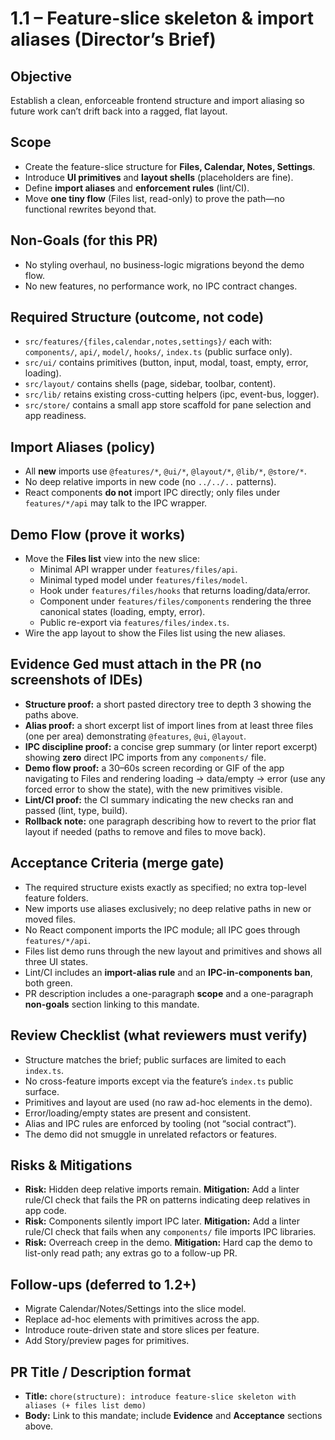 # 1.1 – Feature-slice skeleton & import aliases (Director’s Brief)

## Objective

Establish a clean, enforceable frontend structure and import aliasing so future work can’t drift back into a ragged, flat layout.

## Scope

- Create the feature-slice structure for **Files, Calendar, Notes, Settings**.
- Introduce **UI primitives** and **layout shells** (placeholders are fine).
- Define **import aliases** and **enforcement rules** (lint/CI).
- Move **one tiny flow** (Files list, read-only) to prove the path—no functional rewrites beyond that.

## Non-Goals (for this PR)

- No styling overhaul, no business-logic migrations beyond the demo flow.
- No new features, no performance work, no IPC contract changes.

## Required Structure (outcome, not code)

- `src/features/{files,calendar,notes,settings}/` each with: `components/`, `api/`, `model/`, `hooks/`, `index.ts` (public surface only).
- `src/ui/` contains primitives (button, input, modal, toast, empty, error, loading).
- `src/layout/` contains shells (page, sidebar, toolbar, content).
- `src/lib/` retains existing cross-cutting helpers (ipc, event-bus, logger).
- `src/store/` contains a small app store scaffold for pane selection and app readiness.

## Import Aliases (policy)

- All **new** imports use `@features/*`, `@ui/*`, `@layout/*`, `@lib/*`, `@store/*`.
- No deep relative imports in new code (no `../../..` patterns).
- React components **do not** import IPC directly; only files under `features/*/api` may talk to the IPC wrapper.

## Demo Flow (prove it works)

- Move the **Files list** view into the new slice:
  - Minimal API wrapper under `features/files/api`.
  - Minimal typed model under `features/files/model`.
  - Hook under `features/files/hooks` that returns loading/data/error.
  - Component under `features/files/components` rendering the three canonical states (loading, empty, error).
  - Public re-export via `features/files/index.ts`.
- Wire the app layout to show the Files list using the new aliases.

## Evidence Ged must attach in the PR (no screenshots of IDEs)

- **Structure proof:** a short pasted directory tree to depth 3 showing the paths above.
- **Alias proof:** a short excerpt list of import lines from at least three files (one per area) demonstrating `@features`, `@ui`, `@layout`.
- **IPC discipline proof:** a concise grep summary (or linter report excerpt) showing **zero** direct IPC imports from any `components/` file.
- **Demo flow proof:** a 30–60s screen recording or GIF of the app navigating to Files and rendering loading → data/empty → error (use any forced error to show the state), with the new primitives visible.
- **Lint/CI proof:** the CI summary indicating the new checks ran and passed (lint, type, build).
- **Rollback note:** one paragraph describing how to revert to the prior flat layout if needed (paths to remove and files to move back).

## Acceptance Criteria (merge gate)

- The required structure exists exactly as specified; no extra top-level feature folders.
- New imports use aliases exclusively; no deep relative paths in new or moved files.
- No React component imports the IPC module; all IPC goes through `features/*/api`.
- Files list demo runs through the new layout and primitives and shows all three UI states.
- Lint/CI includes an **import-alias rule** and an **IPC-in-components ban**, both green.
- PR description includes a one-paragraph **scope** and a one-paragraph **non-goals** section linking to this mandate.

## Review Checklist (what reviewers must verify)

- Structure matches the brief; public surfaces are limited to each `index.ts`.
- No cross-feature imports except via the feature’s `index.ts` public surface.
- Primitives and layout are used (no raw ad-hoc elements in the demo).
- Error/loading/empty states are present and consistent.
- Alias and IPC rules are enforced by tooling (not “social contract”).
- The demo did not smuggle in unrelated refactors or features.

## Risks & Mitigations

- **Risk:** Hidden deep relative imports remain.
  **Mitigation:** Add a linter rule/CI check that fails the PR on patterns indicating deep relatives in app code.
- **Risk:** Components silently import IPC later.
  **Mitigation:** Add a linter rule/CI check that fails when any `components/` file imports IPC libraries.
- **Risk:** Overreach creep in the demo.
  **Mitigation:** Hard cap the demo to list-only read path; any extras go to a follow-up PR.

## Follow-ups (deferred to 1.2+)

- Migrate Calendar/Notes/Settings into the slice model.
- Replace ad-hoc elements with primitives across the app.
- Introduce route-driven state and store slices per feature.
- Add Story/preview pages for primitives.

## PR Title / Description format

- **Title:** `chore(structure): introduce feature-slice skeleton with aliases (+ files list demo)`
- **Body:** Link to this mandate; include **Evidence** and **Acceptance** sections above.
